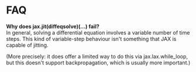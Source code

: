 # FAQ

**Why does jax.jit(diffeqsolve)(...) fail?**<br>
In general, solving a differential equation involves a variable number of time steps. This kind of variable-step behaviour isn't something that JAX is capable of jitting.

(More precisely: it does offer a limited way to do this via jax.lax.while_loop, but this doesn't support backpropagation, which is usually more important.)
